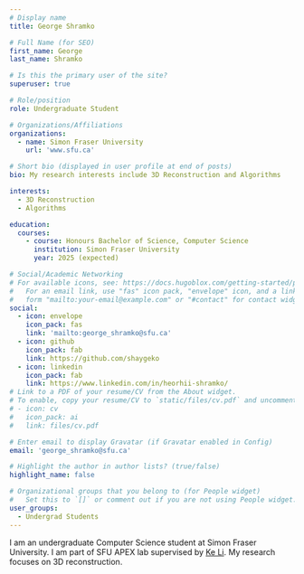 ```yaml
---
# Display name
title: George Shramko

# Full Name (for SEO)
first_name: George
last_name: Shramko

# Is this the primary user of the site?
superuser: true

# Role/position
role: Undergraduate Student

# Organizations/Affiliations
organizations:
  - name: Simon Fraser University
    url: 'www.sfu.ca'

# Short bio (displayed in user profile at end of posts)
bio: My research interests include 3D Reconstruction and Algorithms

interests:
  - 3D Reconstruction
  - Algorithms

education:
  courses:
    - course: Honours Bachelor of Science, Computer Science
      institution: Simon Fraser University
      year: 2025 (expected)

# Social/Academic Networking
# For available icons, see: https://docs.hugoblox.com/getting-started/page-builder/#icons
#   For an email link, use "fas" icon pack, "envelope" icon, and a link in the
#   form "mailto:your-email@example.com" or "#contact" for contact widget.
social:
  - icon: envelope
    icon_pack: fas
    link: 'mailto:george_shramko@sfu.ca'
  - icon: github
    icon_pack: fab
    link: https://github.com/shaygeko
  - icon: linkedin
    icon_pack: fab
    link: https://www.linkedin.com/in/heorhii-shramko/
# Link to a PDF of your resume/CV from the About widget.
# To enable, copy your resume/CV to `static/files/cv.pdf` and uncomment the lines below.
# - icon: cv
#   icon_pack: ai
#   link: files/cv.pdf

# Enter email to display Gravatar (if Gravatar enabled in Config)
email: 'george_shramko@sfu.ca'

# Highlight the author in author lists? (true/false)
highlight_name: false

# Organizational groups that you belong to (for People widget)
#   Set this to `[]` or comment out if you are not using People widget.
user_groups:
  - Undergrad Students
---
```


I am an undergraduate Computer Science student at Simon Fraser University. I am part of SFU APEX lab supervised by [Ke Li](https://www.sfu.ca/~keli//). My research focuses on 3D reconstruction.